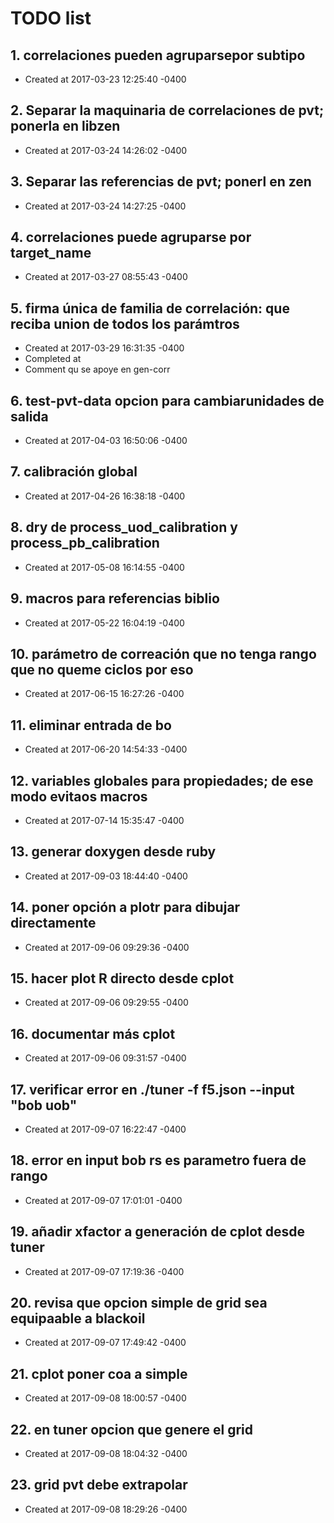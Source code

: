# TODO list
## 1. correlaciones pueden agruparsepor subtipo
- Created at   2017-03-23 12:25:40 -0400

## 2. Separar la maquinaria de correlaciones de pvt; ponerla en libzen
- Created at   2017-03-24 14:26:02 -0400

## 3. Separar las referencias de pvt; ponerl en zen
- Created at   2017-03-24 14:27:25 -0400

## 4. correlaciones puede agruparse por target_name
- Created at   2017-03-27 08:55:43 -0400

## 5. firma única de familia de correlación: que reciba union de todos los parámtros
- Created at   2017-03-29 16:31:35 -0400
- Completed at 
- Comment      qu se apoye en gen-corr

## 6. test-pvt-data opcion para cambiarunidades de salida
- Created at   2017-04-03 16:50:06 -0400

## 7. calibración global
- Created at   2017-04-26 16:38:18 -0400

## 8. dry de process_uod_calibration y process_pb_calibration
- Created at   2017-05-08 16:14:55 -0400

## 9. macros para referencias biblio
- Created at   2017-05-22 16:04:19 -0400

## 10. parámetro de correación que no tenga rango que no queme ciclos por eso
- Created at   2017-06-15 16:27:26 -0400

## 11. eliminar entrada de bo
- Created at   2017-06-20 14:54:33 -0400

## 12. variables globales para propiedades; de ese modo evitaos macros
- Created at   2017-07-14 15:35:47 -0400

## 13. generar doxygen desde ruby
- Created at   2017-09-03 18:44:40 -0400

## 14. poner opción a plotr para dibujar directamente
- Created at   2017-09-06 09:29:36 -0400

## 15. hacer plot R directo desde cplot
- Created at   2017-09-06 09:29:55 -0400

## 16. documentar más cplot
- Created at   2017-09-06 09:31:57 -0400

## 17. verificar error en ./tuner -f f5.json --input "bob uob"
- Created at   2017-09-07 16:22:47 -0400

## 18. error en input bob rs es parametro fuera de rango
- Created at   2017-09-07 17:01:01 -0400

## 19. añadir xfactor a generación de cplot desde tuner
- Created at   2017-09-07 17:19:36 -0400

## 20. revisa que opcion simple de grid sea equipaable a blackoil
- Created at   2017-09-07 17:49:42 -0400

## 21. cplot poner coa a simple 
- Created at   2017-09-08 18:00:57 -0400

## 22. en tuner opcion que genere el grid
- Created at   2017-09-08 18:04:32 -0400

## 23. grid pvt debe extrapolar
- Created at   2017-09-08 18:29:26 -0400

